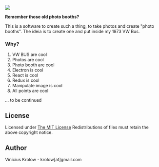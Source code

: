<img src="https://fbcdn-profile-a.akamaihd.net/hprofile-ak-xpt1/v/t1.0-1/p320x320/12239942_1066881423336266_5370294318255195601_n.png?oh=e58e0140ad228fd98883b97866a4a05c&oe=56EFF5EC&__gda__=1458784295_9364dcd7a63441a620bd406c3b15df69">


**Remember those old photo booths?**

This is a software to create such a thing, to take photos and create "photo booths".
The ideia is to create one and put inside my 1973 VW Bus. 

### Why?

1. VW BUS are cool
2. Photos are cool
3. Photo booth are cool
4. Electron is cool
5. React is cool
6. Redux is cool
7. Manipulate image is cool
8. All points are cool

... to be continued


## License

Licensed under <a href="http://krolow.mit-license.org/">The MIT License</a>
Redistributions of files must retain the above copyright notice.

## Author

Vinícius Krolow - krolow[at]gmail.com
